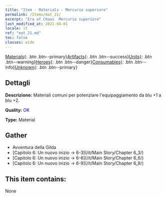 ```yaml
---
title: "Item - Materials - Mercurio superiore"
permalink: /Items/mat_21/
excerpt: "Era of Chaos  Mercurio superiore"
last_modified_at: 2021-04-01
locale: it
ref: "mat_21.md"
toc: false
classes: wide
---
```

 [Materials](/it/Items/){: .btn .btn--primary}[Artifacts](/it/Items/Artifacts/){: .btn .btn--success}[Units](/it/Items/Units/){: .btn .btn--warning}[Heroes](/it/Items/Heroes/){: .btn .btn--danger}[Consumables](/it/Items/Consumables/){: .btn .btn--info}[Unknown](/it/Items/Unknown/){: .btn .btn--primary}

## Dettagli
 **Descrizione:** Materiali comuni per potenziare l'equipaggiamento da blu +1 a blu +2.

 **Quality:** <span style="color: #0000CD">OK</span>

 **Type:** Material

## Gather

*    Avventura della Gilda 
*    [Capitolo 6: Un nuovo inizio -> 6-3](/it/Main Story/Chapter 6_3/) 
*    [Capitolo 6: Un nuovo inizio -> 6-6](/it/Main Story/Chapter 6_6/) 
*    [Capitolo 6: Un nuovo inizio -> 6-9](/it/Main Story/Chapter 6_9/) 

## This item contains:

  None

